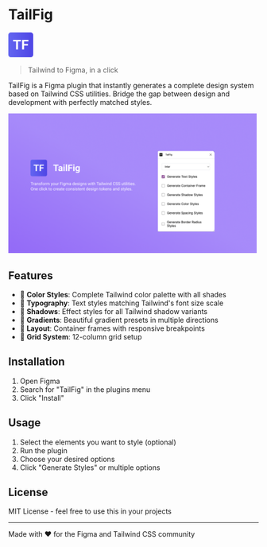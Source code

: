 # TailFig

<img src="./resources/logo.png" alt="TailFig" width="50"/>

> Tailwind to Figma, in a click

TailFig is a Figma plugin that instantly generates a complete design system based on Tailwind CSS utilities. Bridge the gap between design and development with perfectly matched styles.

<img src="./resources/bg.png" alt="TailFig" width="500"/>

## Features

- 🎨 **Color Styles**: Complete Tailwind color palette with all shades
- 📝 **Typography**: Text styles matching Tailwind's font size scale
- 🎯 **Shadows**: Effect styles for all Tailwind shadow variants
- 🌈 **Gradients**: Beautiful gradient presets in multiple directions
- 📐 **Layout**: Container frames with responsive breakpoints
- 📏 **Grid System**: 12-column grid setup

## Installation

1. Open Figma
2. Search for "TailFig" in the plugins menu
3. Click "Install"

## Usage

1. Select the elements you want to style (optional)
2. Run the plugin
3. Choose your desired options
4. Click "Generate Styles" or multiple options

## License

MIT License - feel free to use this in your projects

---

Made with ❤️ for the Figma and Tailwind CSS community
